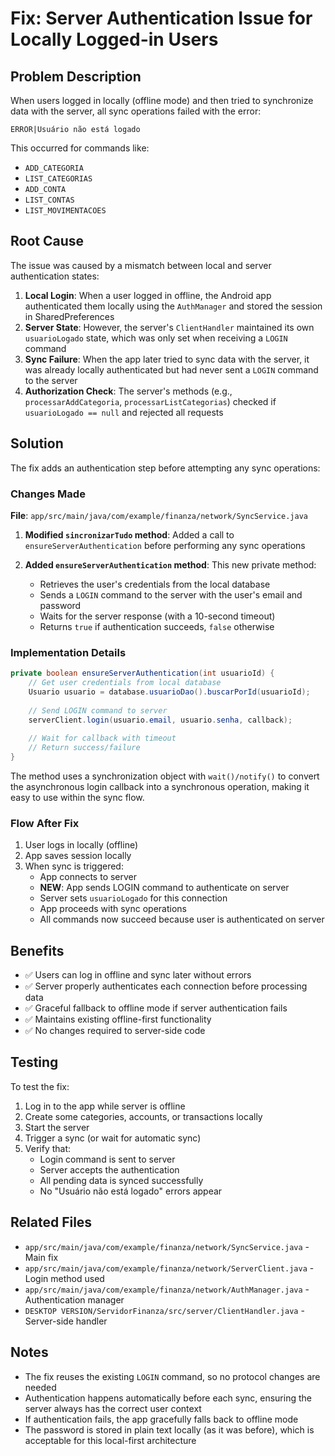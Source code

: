 # Fix: Server Authentication Issue for Locally Logged-in Users

## Problem Description

When users logged in locally (offline mode) and then tried to synchronize data with the server, all sync operations failed with the error:

```
ERROR|Usuário não está logado
```

This occurred for commands like:
- `ADD_CATEGORIA`
- `LIST_CATEGORIAS`
- `ADD_CONTA`
- `LIST_CONTAS`
- `LIST_MOVIMENTACOES`

## Root Cause

The issue was caused by a mismatch between local and server authentication states:

1. **Local Login**: When a user logged in offline, the Android app authenticated them locally using the `AuthManager` and stored the session in SharedPreferences
2. **Server State**: However, the server's `ClientHandler` maintained its own `usuarioLogado` state, which was only set when receiving a `LOGIN` command
3. **Sync Failure**: When the app later tried to sync data with the server, it was already locally authenticated but had never sent a `LOGIN` command to the server
4. **Authorization Check**: The server's methods (e.g., `processarAddCategoria`, `processarListCategorias`) checked if `usuarioLogado == null` and rejected all requests

## Solution

The fix adds an authentication step before attempting any sync operations:

### Changes Made

**File**: `app/src/main/java/com/example/finanza/network/SyncService.java`

1. **Modified `sincronizarTudo` method**: Added a call to `ensureServerAuthentication` before performing any sync operations

2. **Added `ensureServerAuthentication` method**: This new private method:
   - Retrieves the user's credentials from the local database
   - Sends a `LOGIN` command to the server with the user's email and password
   - Waits for the server response (with a 10-second timeout)
   - Returns `true` if authentication succeeds, `false` otherwise

### Implementation Details

```java
private boolean ensureServerAuthentication(int usuarioId) {
    // Get user credentials from local database
    Usuario usuario = database.usuarioDao().buscarPorId(usuarioId);
    
    // Send LOGIN command to server
    serverClient.login(usuario.email, usuario.senha, callback);
    
    // Wait for callback with timeout
    // Return success/failure
}
```

The method uses a synchronization object with `wait()/notify()` to convert the asynchronous login callback into a synchronous operation, making it easy to use within the sync flow.

### Flow After Fix

1. User logs in locally (offline)
2. App saves session locally
3. When sync is triggered:
   - App connects to server
   - **NEW**: App sends LOGIN command to authenticate on server
   - Server sets `usuarioLogado` for this connection
   - App proceeds with sync operations
   - All commands now succeed because user is authenticated on server

## Benefits

- ✅ Users can log in offline and sync later without errors
- ✅ Server properly authenticates each connection before processing data
- ✅ Graceful fallback to offline mode if server authentication fails
- ✅ Maintains existing offline-first functionality
- ✅ No changes required to server-side code

## Testing

To test the fix:

1. Log in to the app while server is offline
2. Create some categories, accounts, or transactions locally
3. Start the server
4. Trigger a sync (or wait for automatic sync)
5. Verify that:
   - Login command is sent to server
   - Server accepts the authentication
   - All pending data is synced successfully
   - No "Usuário não está logado" errors appear

## Related Files

- `app/src/main/java/com/example/finanza/network/SyncService.java` - Main fix
- `app/src/main/java/com/example/finanza/network/ServerClient.java` - Login method used
- `app/src/main/java/com/example/finanza/network/AuthManager.java` - Authentication manager
- `DESKTOP VERSION/ServidorFinanza/src/server/ClientHandler.java` - Server-side handler

## Notes

- The fix reuses the existing `LOGIN` command, so no protocol changes are needed
- Authentication happens automatically before each sync, ensuring the server always has the correct user context
- If authentication fails, the app gracefully falls back to offline mode
- The password is stored in plain text locally (as it was before), which is acceptable for this local-first architecture
